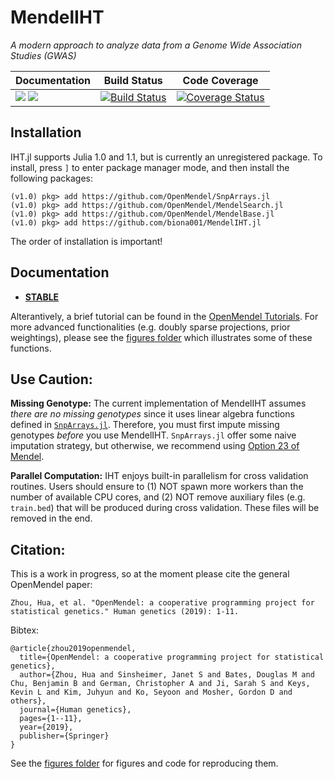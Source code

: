 # MendelIHT

*A modern approach to analyze data from a Genome Wide Association Studies (GWAS)*

| **Documentation** | **Build Status** | **Code Coverage**  |
|-------------------|------------------|--------------------|
| [![](https://img.shields.io/badge/docs-stable-blue.svg)](https://biona001.github.io/MendelIHT.jl/stable) [![](https://img.shields.io/badge/docs-dev-blue.svg)](https://biona001.github.io/MendelIHT.jl/dev) | [![Build Status](https://travis-ci.org/biona001/MendelIHT.jl.svg?branch=master)](https://travis-ci.org/biona001/MendelIHT.jl) | [![Coverage Status](https://coveralls.io/repos/github/biona001/MendelIHT.jl/badge.svg?branch=master)](https://coveralls.io/github/biona001/MendelIHT.jl?branch=master)


## Installation

IHT.jl supports Julia 1.0 and 1.1, but is currently an unregistered package. To install, press `]` to enter package manager mode, and then install the following packages:

```
(v1.0) pkg> add https://github.com/OpenMendel/SnpArrays.jl
(v1.0) pkg> add https://github.com/OpenMendel/MendelSearch.jl
(v1.0) pkg> add https://github.com/OpenMendel/MendelBase.jl
(v1.0) pkg> add https://github.com/biona001/MendelIHT.jl
```

The order of installation is important!

## Documentation

+ [**STABLE**](https://biona001.github.io/MendelIHT.jl/stable)

Alterantively, a brief tutorial can be found in the [OpenMendel Tutorials](https://github.com/OpenMendel/Tutorials/blob/master/IHT/Mendel_IHT_tutorial.ipynb). For more advanced functionalities (e.g. doubly sparse projections, prior weightings), please see the [figures folder](https://github.com/biona001/MendelIHT.jl/tree/master/figures) which illustrates some of these functions. 

## Use Caution:

**Missing Genotype:**
The current implementation of MendelIHT assumes *there are no missing genotypes* since it uses linear algebra functions defined in [`SnpArrays.jl`](https://openmendel.github.io/SnpArrays.jl/latest/man/snparray/#linear-algebra-with-snparray). Therefore, you must first impute missing genotypes *before* you use MendelIHT. `SnpArrays.jl` offer some naive imputation strategy, but otherwise, we recommend using [Option 23 of Mendel](http://www.genetics.ucla.edu/software/mendel). 

**Parallel Computation:**
IHT enjoys built-in parallelism for cross validation routines. Users should ensure to (1) NOT spawn more workers than the number of available CPU cores, and (2) NOT remove auxiliary files (e.g. `train.bed`) that will be produced during cross validation. These files will be removed in the end. 

## Citation:

This is a work in progress, so at the moment please cite the general OpenMendel paper:

```
Zhou, Hua, et al. "OpenMendel: a cooperative programming project for statistical genetics." Human genetics (2019): 1-11.
```

Bibtex:

```
@article{zhou2019openmendel,
  title={OpenMendel: a cooperative programming project for statistical genetics},
  author={Zhou, Hua and Sinsheimer, Janet S and Bates, Douglas M and Chu, Benjamin B and German, Christopher A and Ji, Sarah S and Keys, Kevin L and Kim, Juhyun and Ko, Seyoon and Mosher, Gordon D and others},
  journal={Human genetics},
  pages={1--11},
  year={2019},
  publisher={Springer}
}
```


See the [figures folder](https://github.com/biona001/MendelIHT.jl/tree/master/figures) for figures and code for reproducing them.